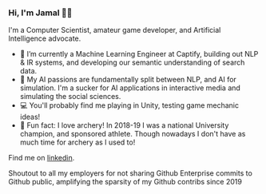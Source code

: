 ### Hi, I'm Jamal 👋🏽

I'm a Computer Scientist, amateur game developer, and Artificial Intelligence advocate.

- 🔭 I’m currently a Machine Learning Engineer at Captify, building out NLP & IR systems, and developing our semantic understanding of search data.
- 🌱 My AI passions are fundamentally split between NLP, and AI for simulation. I'm a sucker for AI applications in interactive media and simulating the social sciences.
- 💻 You'll probably find me playing in Unity, testing game mechanic ideas!
- 🏹 Fun fact: I love archery! In 2018-19 I was a national University champion, and sponsored athlete. Though nowadays I don't have as much time for archery as I used to! 

Find me on [linkedin](https://www.linkedin.com/in/jamal-rahman/).

Shoutout to all my employers for not sharing Github Enterprise commits to Github public, amplifying the sparsity of my Github contribs since 2019
